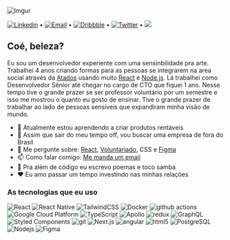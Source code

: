 ![Imgur](https://i.imgur.com/vr2vkm4.png)

[![Linkedin](https://img.shields.io/badge/-Linkedin-blue?style=flat-rounded&logo=Linkedin&logoColor=white&link=https://www.linkedin.com/in/josias-furtado-028500190/)](https://www.linkedin.com/in/vinpac/) • 
[![Email](https://img.shields.io/badge/-Email-c14438?style=flat-rounded&logo=Gmail&logoColor=white&link=mailto:vin175pacheco@gmail.com)](mailto:vin175pacheco@gmail.com) • 
[![Dribbble](https://img.shields.io/badge/-Dribbble-c14438?style=flat-rounded&logo=Dribbble&color=ea4c89&logoColor=white&link=https://dribbble.com/vinpac)](https://dribbble.com/vinpac) • 
[![Twitter](https://img.shields.io/badge/-Dribbble-c14438?style=flat-rounded&logo=Twitter&color=1da1f2&logoColor=white&link=https://twitter.com/sambacode)](https://twitter.com/sambacode) • 
![](https://visitor-badge.laobi.icu/badge?page_id=vinpac.vinpac)


## Coé, beleza?
Eu sou um desenvolvedor experiente com uma sensinbilidade pra arte. Trabalhei 4 anos criando formas para as pessoas se integrarem na area social através da [Atados](https://atados.com.br) usando muito [React](http://reactjs.org/) e [Node.js](https://nodejs.org/en/). Lá trabalhei como Desenvolvedor Sênior até chegar no cargo de CTO que fiquei 1 ano. Nesse tempo tive o grande prazer se ser professor voluntário por um semestre e isso me mostrou o quanto eu gosto de ensinar. Tive o grande prazer de trabalhar ao lado de pessoas sensíveis que expandiram minha visão de mundo.

- 🌱 Atualmente estou aprendendo a criar produtos rentáveis
- 👯 Assim que sair do meu tempo off, vou buscar uma empresa de fora do Brasil
- 💬 Me pergunte sobre: [React](http://reactjs.org/), [Voluntariado](https://atados.com.br), CSS e [Figma](https://www.figma.com/)
- 📫 Como falar comigo: [Me manda um email](mailto:vin175pacheco@gmail.com)
- 🥁 Pra além de código eu escrevo poemas e toco samba
- ❤️ Eu amo passar um tempo investindo nas minhas relações


### As tecnologias que eu uso

<p>
  <img alt="React" src="https://img.shields.io/badge/-React-20242a?style=flat-rounded&logo=react&logoColor=61dafb" />
  <img alt="React Native" src="https://img.shields.io/badge/-React_Native-45b8d8?style=flat-rounded&logo=react&logoColor=white" />
  <img alt="TailwindCSS" src="https://img.shields.io/badge/-TailwindCSS-05b6d4?style=flat-rounded&logo=Tailwind-CSS&logoColor=white" />
  <img alt="Docker" src="https://img.shields.io/badge/-Docker-46a2f1?style=flat-rounded&logo=docker&logoColor=white" />
  <img alt="github actions" src="https://img.shields.io/badge/-Github_Actions-2088FF?style=flat-rounded&logo=github-actions&logoColor=white" />
  <img alt="Google Cloud Platform" src="https://img.shields.io/badge/-Google_Cloud_Platform-1a73e8?style=flat-rounded&logo=google-cloud&logoColor=white" />
  <img alt="TypeScript" src="https://img.shields.io/badge/-TypeScript-007ACC?style=flat-rounded&logo=typescript&logoColor=white" />
  <img alt="Apollo" src="https://img.shields.io/badge/-Apollo%20GraphQL-311C87?style=flat-rounded&logo=apollo-graphql&logoColor=white" />
  <img alt="redux" src="https://img.shields.io/badge/-Redux-764ABC?style=flat-rounded&logo=redux&logoColor=white" />
  <img alt="GraphQL" src="https://img.shields.io/badge/-GraphQL-E10098?style=flat-rounded&logo=graphql&logoColor=white" />
  <img alt="Styled Components" src="https://img.shields.io/badge/-Styled_Components-db7092?style=flat-rounded&logo=styled-components&logoColor=white" />
  <img alt="git" src="https://img.shields.io/badge/-Git-F05032?style=flat-rounded&logo=git&logoColor=white" />
  <img alt="Next.js" src="https://img.shields.io/badge/-NextJs-black?style=flat-rounded&logo=next.js&logoColor=white" />
  <img alt="angular" src="https://img.shields.io/badge/-Angular-DD0031?style=flat-rounded&logo=angular&logoColor=white" />
  <img alt="html5" src="https://img.shields.io/badge/-HTML5-E34F26?style=flat-rounded&logo=html5&logoColor=white" />
  <img alt="PostgreSQL" src="https://img.shields.io/badge/-PostgreSQL-13aa52?style=flat-rounded&logo=postgreSQL&logoColor=white" />
  <img alt="Nodejs" src="https://img.shields.io/badge/-Nodejs-43853d?style=flat-rounded&logo=Node.js&logoColor=white" />
  <img alt="Figma" src="https://img.shields.io/badge/-Figma-111111?style=flat-rounded&logo=Figma&logoColor=white" />
</p>
